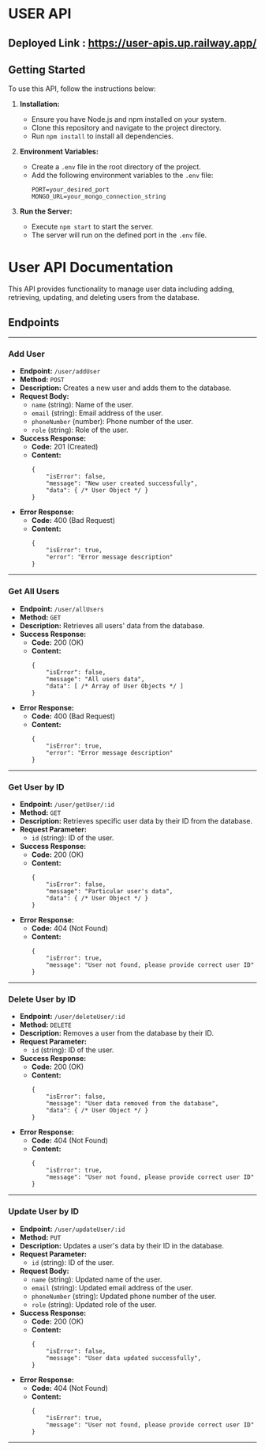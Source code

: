 # USER API

## Deployed Link : https://user-apis.up.railway.app/

## Getting Started

To use this API, follow the instructions below:

1. **Installation:**
   - Ensure you have Node.js and npm installed on your system.
   - Clone this repository and navigate to the project directory.
   - Run `npm install` to install all dependencies.

2. **Environment Variables:**
   - Create a `.env` file in the root directory of the project.
   - Add the following environment variables to the `.env` file:
     ```
     PORT=your_desired_port
     MONGO_URL=your_mongo_connection_string
     ```
3. **Run the Server:**
   - Execute `npm start` to start the server.
   - The server will run on the defined port in the `.env` file.

# User API Documentation

This API provides functionality to manage user data including adding, retrieving, updating, and deleting users from the database.

## Endpoints

---

### Add User
- **Endpoint:** `/user/addUser`
- **Method:** `POST`
- **Description:** Creates a new user and adds them to the database.
- **Request Body:**
    - `name` (string): Name of the user.
    - `email` (string): Email address of the user.
    - `phoneNumber` (number): Phone number of the user.
    - `role` (string): Role of the user.
- **Success Response:**
    - **Code:** 201 (Created)
    - **Content:** 
        ```
        {
            "isError": false,
            "message": "New user created successfully",
            "data": { /* User Object */ }
        }
        ```
- **Error Response:**
    - **Code:** 400 (Bad Request)
    - **Content:** 
        ```
        {
            "isError": true,
            "error": "Error message description"
        }
        ```

---

### Get All Users
- **Endpoint:** `/user/allUsers`
- **Method:** `GET`
- **Description:** Retrieves all users' data from the database.
- **Success Response:**
    - **Code:** 200 (OK)
    - **Content:** 
        ```
        {
            "isError": false,
            "message": "All users data",
            "data": [ /* Array of User Objects */ ]
        }
        ```
- **Error Response:**
    - **Code:** 400 (Bad Request)
    - **Content:** 
        ```
        {
            "isError": true,
            "error": "Error message description"
        }
        ```

---

### Get User by ID
- **Endpoint:** `/user/getUser/:id`
- **Method:** `GET`
- **Description:** Retrieves specific user data by their ID from the database.
- **Request Parameter:**
    - `id` (string): ID of the user.
- **Success Response:**
    - **Code:** 200 (OK)
    - **Content:** 
        ```
        {
            "isError": false,
            "message": "Particular user's data",
            "data": { /* User Object */ }
        }
        ```
- **Error Response:**
    - **Code:** 404 (Not Found)
    - **Content:** 
        ```
        {
            "isError": true,
            "message": "User not found, please provide correct user ID"
        }
        ```

---

### Delete User by ID
- **Endpoint:** `/user/deleteUser/:id`
- **Method:** `DELETE`
- **Description:** Removes a user from the database by their ID.
- **Request Parameter:**
    - `id` (string): ID of the user.
- **Success Response:**
    - **Code:** 200 (OK)
    - **Content:** 
        ```
        {
            "isError": false,
            "message": "User data removed from the database",
            "data": { /* User Object */ }
        }
        ```
- **Error Response:**
    - **Code:** 404 (Not Found)
    - **Content:** 
        ```
        {
            "isError": true,
            "message": "User not found, please provide correct user ID"
        }
        ```

---

### Update User by ID
- **Endpoint:** `/user/updateUser/:id`
- **Method:** `PUT`
- **Description:** Updates a user's data by their ID in the database.
- **Request Parameter:**
    - `id` (string): ID of the user.
- **Request Body:**
    - `name` (string): Updated name of the user.
    - `email` (string): Updated email address of the user.
    - `phoneNumber` (string): Updated phone number of the user.
    - `role` (string): Updated role of the user.
- **Success Response:**
    - **Code:** 200 (OK)
    - **Content:** 
        ```
        {
            "isError": false,
            "message": "User data updated successfully",
        }
        ```
- **Error Response:**
    - **Code:** 404 (Not Found)
    - **Content:** 
        ```
        {
            "isError": true,
            "message": "User not found, please provide correct user ID"
        }
        ```

---

